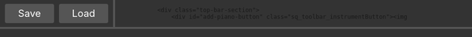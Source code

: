 +++
title = 'Zquence WIP'
+++

{{<rawhtml>}}
<!-- HTML Meta Tags -->
<title>Zquence | Toolkist</title>
<meta name="description" content="Zeepkist Music Sequencer">

<!-- Facebook Meta Tags -->
<meta property="og:url" content="https://toolkist.netlify.app/zquence">
<meta property="og:type" content="website">
<meta property="og:title" content="Zquence | Toolkist">
<meta property="og:description" content="Zeepkist Music Sequencer">
<meta property="og:image" content="/img/zquence_banner.png">
<meta name="theme-color" content="#C644D6">

<!-- Twitter Meta Tags -->
<meta name="twitter:card" content="summary_large_image">
<meta property="twitter:domain" content="toolkist.netlify.app">
<meta property="twitter:url" content="https://toolkist.netlify.app/zquence">
<meta name="twitter:title" content="Zquence | Toolkist">
<meta name="twitter:description" content="Zeepkist Music Sequencer">
<meta name="twitter:image" content="/img/zquence_banner.png">

<style>
        #app-container {
            background-color: #333333;
            position: absolute;
            top: 0;
            bottom: 0;
            left: 0;
            right: 0;
        }

        #top-bar {
            background-color: #333333;
            position: absolute;
            top: 0;
            left: 0;
            right: 0;
            height: 60px;
            box-sizing: border-box;
            border-bottom: 4px solid #555555;
            display:flex;
            flex-direction:row;
        }

        .top-bar-section
        {
            display:flex;
            flex-direction: row;
            justify-content: center;
            align-items: center;
            border-right: 4px solid #555555;
            padding-right: 10px;
            color: white;    
        }

        .top-bar-section label{
            padding-left: 10px;
        }

        .sq_toolbar_menuButton
        {
            height: 40px;
            box-sizing: border-box;
            line-height: 40px;
            font-size: 20px;
            width: 100px;
            background-color: #555555;
            text-align: center;
            color: white;
            border-radius: 4px;
            margin-left: 10px;
            user-select: none;
        }

        .sq_toolbar_menuButton:hover
        {
            background-color: #777777;
            cursor: pointer;
        }

        .sq_toolbar_instrumentButton
        {
            height: 40px;
            width: 40px;
            margin-left: 10px;
            box-sizing: border-box;
            background-color: #555555;
            user-select: none;
            position: relative;
        }

        .sq_toolbar_instrumentButton:hover
        {
            cursor:pointer;
            background-color: #777777;
        }

        .sq_toolbar_instrumentButton_image
        {
            width: 36px;
            height: 36px;
            padding: 2px;
        }

        .sq_toolbar_instrumentButton_plus
        {
            position: absolute;
            width: 24px;
            height: 24px;
            font-size: 32px;
            line-height: 24px;
            text-align:center;
            font-weight: 600;
            bottom: 0;
            right: 0;
            color: white;
        }

        .sq_toolbar_controlButton
        {
            height: 40px;
            width: 40px;
            margin-left: 10px;
            box-sizing: border-box;
            background-color: #555555;
            user-select: none;
            position: relative;
            border-radius: 4px;
            user-select: none;
        }

        .sq_toolbar_controlButton:hover
        {
            background-color: #777777;
            cursor: pointer;
        }

        .sq_toolbar_controlButton_image
        {
            width: 36px;
            height: 36px;
            padding: 2px;
        }

        /* Main container to hold the track list and sequencer */
        #main-container {
            position: absolute;
            top: 60px;
            bottom: 0;
            left: 0;
            right: 0;
        }

        /* Track list on the left */
        #track-list {
            background-color: #333333;
            position: absolute;
            top: 0;
            left: 0;
            bottom: 0;
            width: 20%;
            box-sizing: border-box;
            border-right: 4px solid #555555;
            padding: 8px;
        }

        .sq_tracklist_entry
        {
            border-radius: 4px;
            box-sizing: border-box;
            background-color: #555555;
            color: white;
            padding: 8px;
            user-select: none;
            line-height: 30px;
            display: flex;
            flex-direction: row;
            margin-bottom: 8px;
        }

        .sq_tracklist_entry:hover
        {
            background-color: #777777;
            cursor: pointer;    
        }

        .sq_tracklist_entry_image
        {
            width: 30px;
            height: 30px;
        }

        .sq_tracklist_entry_name
        {
            line-height: 30px;
            font-size: 30px;
            padding-left: 16px;
            flex: 1;
        }

        .sq_tracklist_entry_muteButton,
        .sq_tracklist_entry_closeButton
        {
            width: 30px;
            height: 30px;
            line-height: 30px;
            background-color: red;
            color: white;
            font-size: 30px;
            border-radius: 4px;
            text-align: center;
        }

        .sq_tracklist_entry_muteButton:hover,
        .sq_tracklist_entry_closeButton:hover
        {
            background-color: orange;
        }

        .sq_tracklist_entry_muteButton img
        {
            width: 30px;
            height: 30px;
        }

        .instrument-picker-overlay {
            position: fixed;
            top: 0;
            left: 0;
            right: 0;
            bottom: 0;
            background-color: rgba(0, 0, 0, 0.8); /* Semi-transparent black background */
            display: flex;
            align-items: center;
            justify-content: center;
            z-index: 1000; /* Make sure it appears on top */
        }

        .instrument-option {
            background-color: #555; /* Darker background for instrument options */
            color: #ddd; /* Light grey text */
            padding: 10px 20px;
            margin: 5px;
            border-radius: 5px;
            cursor: pointer;
            text-align: center;
        }

        .instrument-option:hover {
            background-color: #777; /* Lighter background on hover */
        }


        /* Sequencer container on the right */
        #sequencer {     
            position: absolute;
            top: 0px;
            left: 20%;
            right: 0px;
            bottom: 0px;
        }

        /* Table styles */
        table {
            border-collapse: collapse; /* Remove space between cells */
            table-layout: fixed; /* Enforce fixed size for cells */
            width: max-content; /* Allow the table to expand naturally based on its content */
        }

        /* Table cells */
        th, td {
            width: 30px; /* Fixed width for each cell */
            height: 30px; /* Fixed height for each cell */
            border: 1px solid #444; /* Light grey grid lines */
            text-align: center;
            box-sizing: border-box; /* Include padding and border in the element's total width and height */
            background-color: #3c3c3c; /* Darker background for cells */
            transition: background-color 0.2s; /* Smooth transition for background changes */
        }

        td.active {
            background-color: rgb(251,199,25); /* Green for active note cells */
            /*border-radius: 10px; *//* Rounded corners for note cells */
        }

        /* Instrument list items */
        .instrument-item {
            display: flex;
            justify-content: space-between;
            align-items: center;
            padding: 5px;
            margin: 5px 0;
            background-color: #444; /* Dark background for list items */
            cursor: pointer;
            border-radius: 5px; /* Rounded corners for track list items */
            color: #ddd; /* Light grey text */
        }

        .instrument-item:hover {
            background-color: #555; /* Lighter background on hover */
        }

        .instrument-item.active {
            background-color: #666; /* Highlight the selected track */
        }

        .keyboard {
            position: absolute;
            top: 0;
            left: 0;
        }

        .keyboardKey {
            width: 60px;
            height: 30px;
            border: 1px solid grey;
            box-sizing: border-box;
        }

        .keyboardKey:hover {
            background-color: grey !important;
            color: white !important;
            cursor: pointer;
        }

        .trackView {
            position: absolute;
            left: 60px;
            right: 0px;
            top: 0;
            overflow-x: scroll;
        }

        .sq_tracklist_entry.active
        {
            background-color: rgb(251,199,25) !important;
        }

        /* Responsive adjustments */
        @media (max-width: 768px) {
            #top-bar button,
            #top-bar input,
            #top-bar select {
                padding: 3px;
                font-size: 0.8rem;
            }

            th, td {
                width: 30px;
                height: 30px;
            }
        }
    </style>

<script type="module">
        import { Soundfont, getSoundfontNames } from "https://unpkg.com/smplr/dist/index.mjs"; // needs to be a url
        import { toolkist } from "/toolkist/toolkist.js";
        console.log(getSoundfontNames());
        const context = new AudioContext(); // create the audio context

        const piano = new Soundfont(context, { instrument: "electric_grand_piano", decayTime: 0.1  });
        const flute = new Soundfont(context, {instrument: "flute"});
        const trumpet = new Soundfont(context, {instrument: "muted_trumpet"});
        const kazoo = new Soundfont(context, {instrument: "oboe"});
        const blarghl = new Soundfont(context, {instrument: "choir_aahs"});

        class StepSequencer {
            constructor() {
                this.tracks = [];
                this.selectedTrack = -1;
                this.bars = 1;
                this.notesPerBar = 4;
                this.cells = [];
                this.keyboardKeys = [
                    { name: "B3", note: 24 }, { name: "A3#", note: 23 }, { name: "A3", note: 22 }, { name: "G3#", note: 21 },
                    { name: "G3", note: 20 }, { name: "F3#", note: 19 }, { name: "F3", note: 18 }, { name: "E3", note: 17 },
                    { name: "D3#", note: 16 }, { name: "D3", note: 15 }, { name: "C3#", note: 14 }, { name: "C3", note: 13 },
                    { name: "B2", note: 12 }, { name: "A2#", note: 11 }, { name: "A2", note: 10 }, { name: "G2#", note: 9 },
                    { name: "G2", note: 8 }, { name: "F2#", note: 7 }, { name: "F2", note: 6 }, { name: "E2", note: 5 },
                    { name: "D2#", note: 4 }, { name: "D2", note: 3 }, { name: "C2#", note: 2 }, { name: "C2", note: 1 }
                ];
                this.isPlaying = false; // To keep track of playback state
                this.currentStep = 0; // To track the current step being played
                this.intervalId = null; // To store the interval ID for playback

                this.initialize();
            }

            initialize() {
                $('#play-button').on('click', () => this.play());
                $('#pause-button').on('click', () => this.pause());
                $('#add-bar-button').on('click', () => this.addBar());
                $('#remove-bar-button').on('click', () => this.removeBar());

                $('#add-piano-button').on('click', () => this.addInstrumentTrack('Piano'));
                $('#add-trumpet-button').on('click', () => this.addInstrumentTrack('Trumpet'));
                $('#add-flute-button').on('click', () => this.addInstrumentTrack('Flute'));
                $('#add-kazoo-button').on('click', () => this.addInstrumentTrack('Kazoo'));
                $('#add-blarghl-button').on('click', () => this.addInstrumentTrack('Blarghl'));

                $('#notesPerBarSelection').on('change', () => this.setNotesPerBar($('#notesPerBarSelection').val()));

                $('#save-button').on('click', () => this.save());
                $('#load-button').on('click', () => $('#load-file').click());
                $('#load-file').on('change', (event) => this.load(event));
                $('#export-button').on('click', () => this.exportToZeeplevel());
            }

            setNotesPerBar(amount) {
                this.notesPerBar = amount;
                this.updateTracks();
            }

            createBar() {
                let bar = [];
                for (let i = 0; i < 32; i++) {
                    bar[i] = [];
                }
                return bar;
            }

            addInstrumentTrack(instrumentType) {
                const trackIndex = this.tracks.length;

                const listItem = $('<div>').addClass('sq_tracklist_entry').on('click', () => this.selectTrack(trackIndex));
                const icon = $('<img>').addClass('sq_tracklist_entry_image').attr({src: "/" + instrumentType.toLowerCase() + ".png"}).on('click', (e) => {
                    e.stopPropagation();
                    this.showInstrumentPicker(trackIndex);
                });
                const name = $("<span>").addClass('sq_tracklist_entry_name').text(instrumentType.toUpperCase());
                const remove = $("<div>").addClass('sq_tracklist_entry_closeButton').text("X").on('click', (e) => { 
                    e.stopPropagation(); 
                    this.removeTrack(trackIndex); 
                });
                const mute = $("<div>").addClass('sq_tracklist_entry_muteButton').html($('<img>').attr({src: '/volume.png'})).on('click', (e) => {
                    e.stopPropagation();
                    this.toggleMuteTrack(trackIndex);
                });
                listItem.append(icon, name, mute, remove);

                $('#track-list').append(listItem);

                const track = {
                    instrument: instrumentType,
                    element: listItem,
                    bars: [],
                    muted: false
                };

                for (let i = 0; i < this.bars; i++) {
                    track.bars.push(this.createBar());
                }
                this.tracks.push(track);

                this.selectTrack(trackIndex);
            }

            toggleMuteTrack(index) {
                if (index >= 0 && index < this.tracks.length) 
                {
                    this.tracks[index].muted = !this.tracks[index].muted;
                    if(!this.tracks[index].muted)
                    {
                        this.tracks[index].element.find('.sq_tracklist_entry_muteButton').html($('<img>').attr({src: '/volume.png'}));
                    }
                    else
                    {
                        this.tracks[index].element.find('.sq_tracklist_entry_muteButton').html($('<img>').attr({src: '/mute.png'}));
                    }                   
                }
            }

            showInstrumentPicker(trackIndex) {
                // Create and show an overlay with instrument options
                const overlay = $('<div>').addClass('instrument-picker-overlay');
                const instrumentList = ['Piano', 'Trumpet', 'Flute', 'Kazoo', 'Blarghl']; // Add your instrument options here

                instrumentList.forEach(instrument => {
                    const instrumentOption = $('<div>').addClass('instrument-option').text(instrument).on('click', () => {
                        this.changeInstrument(trackIndex, instrument);
                        overlay.remove();
                    });
                    overlay.append(instrumentOption);
                });

                $('body').append(overlay);

                // Close the overlay when clicking outside of it
                overlay.on('click', (e) => {
                    if (e.target === overlay[0]) {
                        overlay.remove();
                    }
                });
            }

            changeInstrument(trackIndex, newInstrument) {
                if (trackIndex >= 0 && trackIndex < this.tracks.length) {
                    const track = this.tracks[trackIndex];
                    track.instrument = newInstrument;
                    track.element.find('.sq_tracklist_entry_image').attr({ src: "/" + newInstrument.toLowerCase() + ".png" });
                    track.element.find('.sq_tracklist_entry_name').text(newInstrument.toUpperCase());

                    // Check if the element has the 'active' class
                    if (track.element.hasClass('active')) {
                        this.selectTrack(trackIndex);
                    }
                }
            }

            removeTrack(index) {
                if (index >= 0 && index < this.tracks.length) {
                    // Check if the track has any notes
                    let trackHasNotes = false;
                    const track = this.tracks[index];
                    for (let bar of track.bars) {
                        for (let column of bar) {
                            if (column.length > 0) {
                                trackHasNotes = true;
                                break;
                            }
                        }
                        if (trackHasNotes) break;
                    }

                    // If track has notes, show a confirmation message
                    if (trackHasNotes) {
                        const confirmDelete = window.confirm("This track contains notes. Are you sure you want to delete it?");
                        if (!confirmDelete) return;
                    }

                    // Proceed with removing the track
                    track.element.remove();
                    this.tracks.splice(index, 1);
                    
                    // Update the indices for the remaining tracks
                    this.tracks.forEach((track, i) => {
                        track.element.off('click').on('click', () => this.selectTrack(i));
                        track.element.find('.sq_tracklist_entry_closeButton').off('click').on('click', (e) => {
                            e.stopPropagation();
                            this.removeTrack(i);
                        });
                    });

                    if (this.selectedTrack === index) {
                        this.selectedTrack = -1;
                    } else if (this.selectedTrack > index) {
                        this.selectedTrack--;
                    }

                    this.updateTracks();
                }
            }


            addBar() {
                this.bars++;
                for (let i = 0; i < this.tracks.length; i++) {
                    if (this.tracks[i].bars.length < this.bars) {
                        this.tracks[i].bars.push(this.createBar());
                    }
                }
                this.updateTracks();
            }

            removeBar() {
                if (this.bars <= 1) {
                    return;
                }

                let barContainsNotes = false;

                for (let i = 0; i < this.tracks.length; i++) {
                    let lastBarIndex = this.bars - 1;
                    if (this.tracks[i].bars.length > lastBarIndex) {
                        for (let c = 0; c < 32; c++) {
                            if (this.tracks[i].bars[lastBarIndex][c].length > 0) {
                                barContainsNotes = true;
                                break;
                            }
                        }
                    }
                    if (barContainsNotes) {
                        break;
                    }
                }

                let removeBar = true;

                if (barContainsNotes) {
                    removeBar = window.confirm("There are bars containing notes, are you sure you want to continue?");
                }

                if (removeBar) {
                    for (let i = 0; i < this.tracks.length; i++) {
                        if (this.tracks[i].bars.length > 0) {
                            this.tracks[i].bars.pop();
                        }
                    }
                    this.bars--;
                }
                this.updateTracks();
            }

            selectTrack(index) {
                if (this.selectedTrack !== -1) {
                    this.tracks[this.selectedTrack].element.removeClass('active');
                }

                this.selectedTrack = index;
                this.tracks[this.selectedTrack].element.addClass('active');
                this.updateTracks();
            }

            setTrackNote(trackIndex, bar, column, note) {
                let noteIndex = this.tracks[trackIndex].bars[bar][column].indexOf(note);

                if (noteIndex !== -1) {
                    this.tracks[trackIndex].bars[bar][column].splice(noteIndex, 1);
                } else {
                    this.tracks[trackIndex].bars[bar][column].push(note);
                }

                this.updateCell(trackIndex, bar, column, note);
            }

            updateCell(trackIndex, bar, column, note) {
                const cell = this.cells[trackIndex][bar][column][note];
                if (!cell) return;

                if (this.tracks[trackIndex].bars[bar][column].includes(note)) {
                    cell.removeClass('inactive').addClass('active');
                    this.playSound(this.tracks[trackIndex].instrument, note + 1);
                } else {
                    cell.removeClass('active').addClass('inactive');
                }
            }

            createKeyboard(instrument) {
                const keyboard = $('<div>').addClass('keyboard');
                
                for(let i = 0; i < 24; i++) {
                    const keyboardKey = $('<div>').addClass("keyboardKey").text(this.keyboardKeys[i].name);
                    if(this.keyboardKeys[i].name.includes("#")) {
                        keyboardKey.css({backgroundColor: 'black', color: 'white'});
                    } else {
                        keyboardKey.css({backgroundColor: 'white', color: 'black'});
                    }

                    keyboardKey.on('click', () => {
                        this.playSound(instrument, this.keyboardKeys[i].note)
                    })
                    keyboard.append(keyboardKey);                    
                }

                return keyboard;
            }

            playSound(instrument, note) {
                context.resume(); // enable audio context after a user interaction
                const now = context.currentTime;

                switch(instrument) {
                    case "Piano":
                        piano.start({ note: (note + 35), time: now, duration: 0.5 });
                        break;
                    case "Trumpet":
                        trumpet.start({ note: (note + 35), time: now, duration: 0.5 });
                        break;
                    case "Flute":
                        flute.start({ note: (note + 35), time: now, duration: 0.5 });
                        break;
                    case "Kazoo":
                        kazoo.start({ note: (note + 35), time: now, duration: 0.5 });
                        break;
                    case "Blarghl":
                        blarghl.start({ note: (note + 35), time: now, duration: 0.5 });
                        break;
                }
            }

            updateTracks() {
                $('#sequencer').html(""); // Clear the existing content
                if (this.selectedTrack !== -1) {
                    $('#sequencer').append(this.createKeyboard(this.tracks[this.selectedTrack].instrument));
                }
                const trackView = $('<div>').addClass('trackView');
                $('#sequencer').append(trackView);

                this.cells = [];

                if (this.selectedTrack !== -1) {
                    const openedTrack = this.tracks[this.selectedTrack];

                    const table = $('<table>');
                    for (let n = 23; n >= 0; n--) {
                        const row = $('<tr>');
                        for (let b = 0; b < this.bars; b++) {
                            const iterationStep = 32 / this.notesPerBar;
                            for (let c = 0; c < 32; c += iterationStep) {
                                const cell = $('<td>')
                                    .addClass(openedTrack.bars[b][c].includes(n) ? 'active' : 'inactive')
                                    .on('click', () => this.setTrackNote(this.selectedTrack, b, c, n));

                                if ((c / iterationStep) % this.notesPerBar === this.notesPerBar - 1) {
                                    cell.css('border-right', '2px solid #888');
                                }

                                if (!this.cells[this.selectedTrack]) {
                                    this.cells[this.selectedTrack] = [];
                                }
                                if (!this.cells[this.selectedTrack][b]) {
                                    this.cells[this.selectedTrack][b] = [];
                                }
                                if (!this.cells[this.selectedTrack][b][c]) {
                                    this.cells[this.selectedTrack][b][c] = [];
                                }
                                this.cells[this.selectedTrack][b][c][n] = cell;

                                row.append(cell);
                            }
                        }
                        table.append(row);
                    }
                    trackView.append(table);
                }
            }

            play() {
                if (this.isPlaying) return; // Prevent multiple play triggers

                this.isPlaying = true;
                this.currentStep = 0;

                // Calculate the interval based on BPM and notes per bar
                const bpm = parseInt($('#bpm-input').val()) || 120;
                const notesPerBar = this.notesPerBar;
                const intervalDuration = (60 / bpm) / (notesPerBar / 4) * 1000; // milliseconds

                this.intervalId = setInterval(() => {
                    this.playCurrentStep();
                    this.currentStep++;

                    if (this.currentStep >= this.bars * this.notesPerBar) {
                        this.currentStep = 0; // Loop back to the start
                    }
                }, intervalDuration);
            }

            playCurrentStep() {
                const step = this.currentStep;
                const barIndex = Math.floor(step / this.notesPerBar);
                const columnIndex = (step % this.notesPerBar) * (32 / this.notesPerBar);

                for (let track of this.tracks) {
                    if(!track.muted)
                    {
                        if (track.bars[barIndex] && track.bars[barIndex][columnIndex]) {
                            for (let note of track.bars[barIndex][columnIndex]) {
                                this.playSound(track.instrument, note + 1);
                            }
                        }
                    }
                }
            }

            pause() {
                this.isPlaying = false;
                clearInterval(this.intervalId);
            }

            exportData() {
                return {
                    bpm: parseInt($('#bpm-input').val()) || 120,
                    bars: this.bars,
                    notesPerBar: this.notesPerBar,
                    tracks: this.tracks.map(track => ({
                        instrument: track.instrument,
                        bars: track.bars
                    }))
                };
            }

            save() {
                const data = this.exportData();
                const blob = new Blob([JSON.stringify(data)], { type: 'application/json' });
                const url = URL.createObjectURL(blob);
                const a = document.createElement('a');
                a.href = url;

                let exportFileName = $('#exportName').val();
                if(exportFileName.trim() == "")
                {
                    exportFileName = "zquenceData.json";
                }
                else
                {
                    exportFileName += ".json";
                }

                a.download = exportFileName;
                a.click();
                URL.revokeObjectURL(url);
            }

            load(event) {
                const file = event.target.files[0];
                if (!file) return;
                
                const reader = new FileReader();
                reader.onload = (e) => {
                    const data = JSON.parse(e.target.result);
                    this.bars = data.bars;
                    this.notesPerBar = data.notesPerBar;
                    $('#bpm-input').val(data.bpm);
                    
                    this.tracks = data.tracks.map((track, index) => {

                            const listItem = $('<div>').addClass('sq_tracklist_entry').on('click', () => this.selectTrack(index));
                            const icon = $('<img>').addClass('sq_tracklist_entry_image').attr({src: "/" + track.instrument.toLowerCase() + ".png"});
                            const name = $("<span>").addClass('sq_tracklist_entry_name').text(track.instrument.toUpperCase());
                            const remove = $("<div>").addClass('sq_tracklist_entry_closeButton').text("X").on('click', (e) => { 
                                e.stopPropagation(); 
                                this.removeTrack(index); 
                            });
                            listItem.append(icon, name, remove); 

                        $('#track-list').append(listItem);
                        
                        return {
                            instrument: track.instrument,
                            element: listItem,
                            bars: track.bars
                        };
                    });

                    this.updateTracks();
                };
                reader.readAsText(file);
            }

            exportCircleZeeplevel()
            {
                //Get the trackData
                let trackData = this.exportData();

                //Get the target speed from the input
                let targetSpeedInKph = parseFloat($('#targetspeed-input').val());

                //Convert the target speed into meters per second
                let targetSpeedInMs = targetSpeedInKph / 3.6;

                //Calculate the time required for 1 bar (60s/min time 4/4 time signature = 240)
                let secondsPerBar = 240 / trackData.bpm;

                //Calculate the distance required for 1 bar
                let metersPerBar = secondsPerBar * targetSpeedInMs;

                //Calculate the circumference of the circle by multiplying the required meters per bar by the amount of bars.
                let circumference = metersPerBar * trackData.bars;

                //Calculate the radius
                let radius = circumference / (2 * Math.PI);

                //Calculate the total amount of sectors in the circle (1 sector is 1 note)
                let sectors = trackData.bars * trackData.notesPerBar;

                //Calculate the angle between sectors
                let sectorAngle = 360 / sectors;

                //Variable for storing noteblockInfo
                let noteBlockInfo = [];

                //Iterate through the tracks and calculate positions for each note
                trackData.tracks.forEach(track => {
                    //Go over the bars of this track
                    track.bars.forEach((bar, barIndex) => {
                        //Iterate over the amount of notes per bar.
                        for(let npb = 0; npb < trackData.notesPerBar; npb++)
                        {
                            //We are only interested in every nth column, depending on how many notes per bar.
                            let columnIndex = npb * (32 / trackData.notesPerBar);
                            let column = bar[columnIndex];
                            column.forEach(note => {
                                //The index of the note on the circle.
                                let sectorIndex = barIndex * trackData.notesPerBar + npb;
                                //The angle this note makes
                                let angle = sectorIndex * sectorAngle;
                                //Calculate the radians of the angle.
                                let radians = angle * (Math.PI / 180);
                                //Calculate the position of this note
                                let x = (radius - 2) * Math.cos(radians);
                                let y = (radius - 2) * Math.sin(radians);
                                //Store the info
                                noteBlockInfo.push({
                                    instrument : track.instrument,
                                    note: note,
                                    position: {x:x, y:y},
                                    rotation: radians * 57.2957795
                                });
                            });
                        }
                    });
                });

                //Create a zeeplevel
                let zeeplevel = new toolkist.game.Zeeplevel();

                //Go over all the noteblocks info
                noteBlockInfo.forEach(nb => {
                    //Create a block
                    let block = new toolkist.game.Block();
                    //Set required info
                    block.blockID = 2279;
                    block.options[0] = 1;
                    //Set the position
                    block.position.x = nb.position.x;
                    block.position.z = nb.position.y;
                    //Set the rotation
                    block.euler.y = -nb.rotation;
                    //Set the scale
                    block.scale.x = 0.25;
                    block.scale.z = 0.01;
                    block.scale.y = 1;

                    //Set the instrument data
                    block.options[8] = nb.note;
                    switch(nb.instrument)
                    {
                        case "Piano":  block.options[6] = 0; break;
                        case "Trumpet":  block.options[6] = 1; break;
                        case "Flute":  block.options[6] = 2; break;
                        case "Kazoo":  block.options[6] = 3; break;
                        case "Blarghl":  block.options[6] = 4; break;
                    }

                    //Add the block to the zeeplevel
                    zeeplevel.AddBlock(block);                    
                });

                //Inner circumference of 4 quarter walls
                let innerCircumferenceWall = 2 * Math.PI * 14.4;
                //Required scale
                let requiredWallScale = circumference / innerCircumferenceWall;

                //Add the border of the circle
                for(let i = 0; i < 4; i++)
                {
                    //Create a new block
                    let block = new toolkist.game.Block();

                    //Set required info
                    block.blockID = 377;
                    block.paints[0] = 350;
                    block.paints[1] = 350;
                    block.paints[2] = 350;
                    block.options[0] = 1;

                    //Set the scale
                    block.scale.x = requiredWallScale;
                    block.scale.z = requiredWallScale;
                    block.scale.y = 1;
                    //Calculate the position based on the scale. Scale of 1 means the center point is at 8,8
                    let positionFromOrigin = requiredWallScale * 8;
                    block.position.x = positionFromOrigin;
                    block.position.z = positionFromOrigin;
                    //Set the rotation based on the index
                    block.euler.y = i * 90;
                    //Flip positions based on the index
                    switch(i)
                    {
                        case 1: 
                            block.position.z *= -1;
                            break;
                        case 2: 
                            block.position.x *= -1;
                            block.position.z *= -1;
                            break;
                        case 3: 
                            block.position.x *= -1;
                            break;
                    }
                    
                    //Add the block to the level.
                    zeeplevel.AddBlock(block);
                }   

                //Create the omni booster
                let omni = new toolkist.game.Block();
                omni.blockID = 1545;
                omni.scale.x = requiredWallScale * 2 * (1 / 0.9);
                omni.scale.y = 1;
                omni.scale.z = requiredWallScale * 2 * (1 / 0.9);
                omni.position.y = -1.6;
                omni.options[9] = targetSpeedInKph;
                omni.options[7] = 5;
                zeeplevel.AddBlock(omni);

                //Create the base plate
                let basePlate = new toolkist.game.Block();
                basePlate.blockID = 1303;
                basePlate.scale.x = requiredWallScale * 2;
                basePlate.scale.z = requiredWallScale * 2;
                basePlate.scale.y = 0.001;
                basePlate.position.y = -4;
                basePlate.paints[0] = 350;
                zeeplevel.AddBlock(basePlate);

                console.log(zeeplevel.ToCSV());      
                
                let exportFileName = $('#exportName').val();
                if(exportFileName.trim() == "")
                {
                    exportFileName = "zquence.zeeplevel";
                }
                else
                {
                    exportFileName += ".zeeplevel";
                }

                toolkist.fs.DirectDownload(exportFileName, zeeplevel.ToCSV());
            }

            exportLineZeeplevel()
            {
                //Get the trackData
                let trackData = this.exportData();

                //Get the target speed from the input
                let targetSpeedInKph = parseFloat($('#targetspeed-input').val());

                //Convert the target speed into meters per second
                let targetSpeedInMs = targetSpeedInKph / 3.6;

                //Calculate the time required for 1 bar (60s/min time 4/4 time signature = 240)
                let secondsPerBar = 240 / trackData.bpm;

                //Calculate the distance required for 1 bar
                let metersPerBar = secondsPerBar * targetSpeedInMs;

                //Calculate the distance required for each note
                let metersPerNote = metersPerBar / trackData.notesPerBar;

                //Variable for storing noteblockInfo
                let noteBlockInfo = [];

                //Iterate through the tracks and calculate positions for each note
                trackData.tracks.forEach(track => {
                    //Go over the bars of this track
                    track.bars.forEach((bar, barIndex) => {
                        //Iterate over the amount of notes per bar.
                        for(let npb = 0; npb < trackData.notesPerBar; npb++)
                        {
                            //We are only interested in every nth column, depending on how many notes per bar.
                            let columnIndex = npb * (32 / trackData.notesPerBar);
                            let column = bar[columnIndex];
                            column.forEach(note => {
                                
                                //The index of the note on the circle.
                                let noteIndex = barIndex * trackData.notesPerBar + npb;

                                //Calculate the position of this note.
                                let z = noteIndex * metersPerNote;
                                
                                //Store the info
                                noteBlockInfo.push({
                                    instrument : track.instrument,
                                    note: note,
                                    position: z
                                });
                            });
                        }
                    });
                });

                let zeeplevel = new toolkist.game.Zeeplevel();
                
                noteBlockInfo.forEach((nb) => 
                {
                    let block = new toolkist.game.Block();
                    block.blockID = 2279;
                    block.scale.x = 1
                    block.scale.y = 1;
                    block.scale.z = 0.01;
                    block.position.z = nb.position;
                    block.options[0] = 1;
                    switch(nb.instrument)
                    {
                        case "Piano":  block.options[6] = 0; break;
                        case "Trumpet":  block.options[6] = 1; break;
                        case "Flute":  block.options[6] = 2; break;
                        case "Kazoo":  block.options[6] = 3; break;
                        case "Blarghl":  block.options[6] = 4; break;
                    }
                   
                    block.options[8] = nb.note;
                    zeeplevel.AddBlock(block);
                });     
                
                let totalDistance = metersPerBar * trackData.bars;

                let booster = new toolkist.game.Block();
                booster.blockID = 69;
                booster.scale.x = 1;
                booster.scale.y = 1;
                booster.scale.z = totalDistance / 16;
                booster.position.z = totalDistance / 2;
                booster.options[0] = 1;
                booster.options[1] = 1;
                booster.options[2] = 1;                
                booster.options[7] = 5;
                booster.options[9] = targetSpeedInKph;
                booster.paints[1] = 5;
                booster.paints[2] = 24;
                booster.paints[3] = 30;
                booster.paints[4] = 24;
                booster.paints[5] = 30;
                zeeplevel.AddBlock(booster);

                console.log(zeeplevel.ToCSV());    
                
                let exportFileName = $('#exportName').val();
                if(exportFileName.trim() == "")
                {
                    exportFileName = "zquence.zeeplevel";
                }
                else
                {
                    exportFileName += ".zeeplevel";
                }

                toolkist.fs.DirectDownload(exportFileName, zeeplevel.ToCSV());
            }
                
            exportRoadZeeplevel()
            {
                //Get the trackData
                let trackData = this.exportData();

                //Get the target speed from the input
                let targetSpeedInKph = parseFloat($('#targetspeed-input').val());

                //Convert the target speed into meters per second
                let targetSpeedInMs = targetSpeedInKph / 3.6;

                //Calculate the time required for 1 bar (60s/min time 4/4 time signature = 240)
                let secondsPerBar = 240 / trackData.bpm;

                //Calculate the distance required for 1 bar
                let metersPerBar = secondsPerBar * targetSpeedInMs;

                //Calculate the distance required for each note
                let metersPerNote = metersPerBar / trackData.notesPerBar;

                //Variable for storing noteblockInfo
                let noteBlockInfo = [];

                //Iterate through the tracks and calculate positions for each note
                trackData.tracks.forEach(track => {
                    //Go over the bars of this track
                    track.bars.forEach((bar, barIndex) => {
                        //Iterate over the amount of notes per bar.
                        for(let npb = 0; npb < trackData.notesPerBar; npb++)
                        {
                            //We are only interested in every nth column, depending on how many notes per bar.
                            let columnIndex = npb * (32 / trackData.notesPerBar);
                            let column = bar[columnIndex];
                            column.forEach(note => {
                                
                                //The index of the note on the circle.
                                let noteIndex = barIndex * trackData.notesPerBar + npb;

                                //Calculate the position of this note.
                                let z = noteIndex * metersPerNote;
                                
                                //Store the info
                                noteBlockInfo.push({
                                    instrument : track.instrument,
                                    note: note,
                                    position: z + 0.5 * metersPerNote
                                });
                            });
                        }
                    });
                });

                let zeeplevel = new toolkist.game.Zeeplevel();
                
                noteBlockInfo.forEach((nb) => 
                {
                    let block = new toolkist.game.Block();
                    block.blockID = 2280;
                    block.scale.x = 1
                    block.scale.y = 1;
                    block.scale.z = metersPerNote / 16;
                    block.position.z = nb.position;
                    block.options[0] = 1;
                    block.paints[1] = 3;
                    block.paints[2] = 156;
                    block.paints[3] = 24;
                    block.paints[4] = 30;
                    block.paints[5] = 24;
                    block.paints[6] = 30;

                    switch(nb.instrument)
                    {
                        case "Piano":  block.options[6] = 0; break;
                        case "Trumpet":  block.options[6] = 1; break;
                        case "Flute":  block.options[6] = 2; break;
                        case "Kazoo":  block.options[6] = 3; break;
                        case "Blarghl":  block.options[6] = 4; break;
                    }
                   
                    block.options[8] = nb.note;
                    zeeplevel.AddBlock(block);
                });     
                
                let totalDistance = metersPerBar * trackData.bars;

                let booster = new toolkist.game.Block();
                booster.blockID = 69;
                booster.scale.x = 1;
                booster.scale.y = 1;
                booster.scale.z = totalDistance / 16;
                booster.position.z = totalDistance / 2;
                booster.position.y = 0.001;
                booster.options[0] = 1;
                booster.options[1] = 1;
                booster.options[2] = 1;                
                booster.options[7] = 5;
                booster.options[9] = targetSpeedInKph;
                booster.paints[1] = 5;
                booster.paints[2] = 24;
                booster.paints[3] = 30;
                booster.paints[4] = 24;
                booster.paints[5] = 30;
                zeeplevel.AddBlock(booster);

                console.log(zeeplevel.ToCSV());    
                
                let exportFileName = $('#exportName').val();
                if(exportFileName.trim() == "")
                {
                    exportFileName = "zquence.zeeplevel";
                }
                else
                {
                    exportFileName += ".zeeplevel";
                }

                toolkist.fs.DirectDownload(exportFileName, zeeplevel.ToCSV());
            }

            exportToZeeplevel() 
            {
                let exportType = $("#exportType").val();               

                if(exportType == "circle"){
                    this.exportCircleZeeplevel();
                }
                else if(exportType == "line")
                {
                    this.exportLineZeeplevel();                    
                }
                else if(exportType == "road")
                {
                    this.exportRoadZeeplevel();                    
                }
            }
        }

        $(document).ready(() => {
            const sequencer = new StepSequencer();
        });
    </script>

<div id="content" class='flex_content'>
    <div class='standardPagePanel'>
        <div id="app-container">    
            <div id="top-bar">
                <div class="top-bar-section">
                    <div class="sq_toolbar_menuButton" id="save-button">Save</div>
                    <div class="sq_toolbar_menuButton" id="load-button">Load</div>
                    <input type="file" id="load-file" style="display: none;">
                </div>

                <div class="top-bar-section">
                    <div id="add-piano-button" class="sq_toolbar_instrumentButton"><img class="sq_toolbar_instrumentButton_image" src="/piano.png"></img><span class="sq_toolbar_instrumentButton_plus">+</span></div>
                    <div id="add-trumpet-button" class="sq_toolbar_instrumentButton"><img class="sq_toolbar_instrumentButton_image" src="/trumpet.png"></img><span class="sq_toolbar_instrumentButton_plus">+</span></div>
                    <div id="add-flute-button" class="sq_toolbar_instrumentButton"><img class="sq_toolbar_instrumentButton_image" src="/flute.png"></img><span class="sq_toolbar_instrumentButton_plus">+</span></div>
                    <div id="add-kazoo-button" class="sq_toolbar_instrumentButton"><img class="sq_toolbar_instrumentButton_image" src="/kazoo.png"></img><span class="sq_toolbar_instrumentButton_plus">+</span></div>
                    <div id="add-blarghl-button" class="sq_toolbar_instrumentButton"><img class="sq_toolbar_instrumentButton_image" src="/blarghl.png"></img><span class="sq_toolbar_instrumentButton_plus">+</span></div>
                </div>

                <div class="top-bar-section">
                    <div class="sq_toolbar_controlButton" id="play-button"><img class="sq_toolbar_controlButton_image" src="/play.png"></img></div>
                    <div class="sq_toolbar_controlButton" id="pause-button"><img class="sq_toolbar_controlButton_image" src="/stop.png"></div>
                    <label for="bpm-input"> BPM: </label>
                    <input id="bpm-input" type="number" min="30" max="300" value="120" placeholder="BPM">
                    <label for="notesPerBarSelection"> Notes/Bar: </label><select id="notesPerBarSelection"><option value="4">4</option><option value="8">8</option><option value="16">16</option><option value="32">32</option></select>                
                    <div id="remove-bar-button"class="sq_toolbar_menuButton">Bar -</div>
                    <div id="add-bar-button" class="sq_toolbar_menuButton">Bar +</div>
                </div>   
                <div class="top-bar-section">
                    <label for="targetspeed-input"> Target Speed: </label>
                    <input id="targetspeed-input" type="number" min="20" value="60" placeholder="TargetSpeed">
                    <label for="exportType"> Export Type: </label><select id="exportType"><option value="circle">Circle</option><option value="line">Line</option><option value="road">Road</option></select> 
                    <label for="exportName"> Export Name: </label><input type="text" id="exportName" value="ToolkistZquence"></input>
                    <div class="sq_toolbar_menuButton" id="export-button">Export</div>
                </div>
                
            </div>
            <div id="main-container">
                <div id="track-list"></div>
                <div id="sequencer"></div>
            </div>
        </div>
    </div>
</div>
{{</rawhtml>}}
